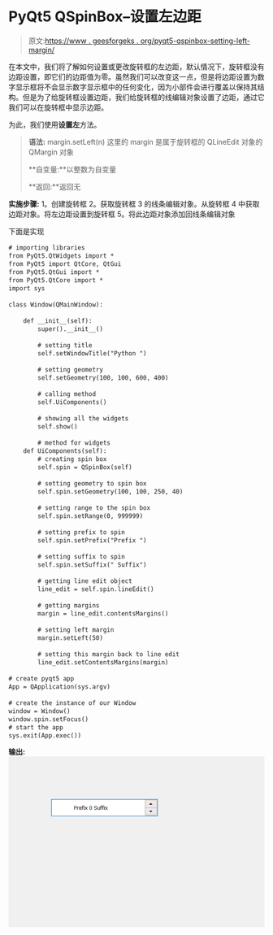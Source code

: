 # PyQt5 QSpinBox–设置左边距

> 原文:[https://www . geesforgeks . org/pyqt5-qspinbox-setting-left-margin/](https://www.geeksforgeeks.org/pyqt5-qspinbox-setting-left-margin/)

在本文中，我们将了解如何设置或更改旋转框的左边距，默认情况下，旋转框没有边距设置，即它们的边距值为零。虽然我们可以改变这一点，但是将边距设置为数字显示框将不会显示数字显示框中的任何变化，因为小部件会进行覆盖以保持其结构。但是为了给旋转框设置边距，我们给旋转框的线编辑对象设置了边距，通过它我们可以在旋转框中显示边距。

为此，我们使用**设置左**方法。

> **语法:** margin.setLeft(n)
> 这里的 margin 是属于旋转框的 QLineEdit 对象的 QMargin 对象
> 
> **自变量:**以整数为自变量
> 
> **返回:**返回无

**实施步骤:**
1。创建旋转框
2。获取旋转框
3 的线条编辑对象。从旋转框
4 中获取边距对象。将左边距设置到旋转框
5。将此边距对象添加回线条编辑对象

下面是实现

```
# importing libraries
from PyQt5.QtWidgets import * 
from PyQt5 import QtCore, QtGui
from PyQt5.QtGui import * 
from PyQt5.QtCore import * 
import sys

class Window(QMainWindow):

    def __init__(self):
        super().__init__()

        # setting title
        self.setWindowTitle("Python ")

        # setting geometry
        self.setGeometry(100, 100, 600, 400)

        # calling method
        self.UiComponents()

        # showing all the widgets
        self.show()

        # method for widgets
    def UiComponents(self):
        # creating spin box
        self.spin = QSpinBox(self)

        # setting geometry to spin box
        self.spin.setGeometry(100, 100, 250, 40)

        # setting range to the spin box
        self.spin.setRange(0, 999999)

        # setting prefix to spin
        self.spin.setPrefix("Prefix ")

        # setting suffix to spin
        self.spin.setSuffix(" Suffix")

        # getting line edit object
        line_edit = self.spin.lineEdit()

        # getting margins
        margin = line_edit.contentsMargins()

        # setting left margin
        margin.setLeft(50)

        # setting this margin back to line edit
        line_edit.setContentsMargins(margin)

# create pyqt5 app
App = QApplication(sys.argv)

# create the instance of our Window
window = Window()
window.spin.setFocus()
# start the app
sys.exit(App.exec())
```

**输出:**
![](img/0088093a34f77a1aee0df59385846640.png)